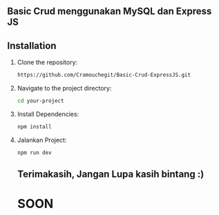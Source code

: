 ## Basic Crud menggunakan MySQL dan Express JS

## Installation

1. Clone the repository:

    ```bash
    https://github.com/Cramouchegit/Basic-Crud-ExpressJS.git
    ```

2. Navigate to the project directory:

    ```bash
    cd your-project
    ```

3. Install Dependencies:

    ```bash
    npm install
    ```
4. Jalankan Project:

    ```bash
    npm run dev
    ```

    ## Terimakasih, Jangan Lupa kasih bintang :)

   <h1>SOON</h1>
